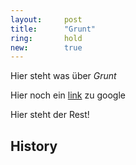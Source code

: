 ```yaml
---
layout:     post
title:      "Grunt"
ring:       hold
new:        true
---
```


Hier steht was über *Grunt*

Hier noch ein [link](http://www.google.de) zu google

<!--except-->

Hier steht der Rest!

History
-------
